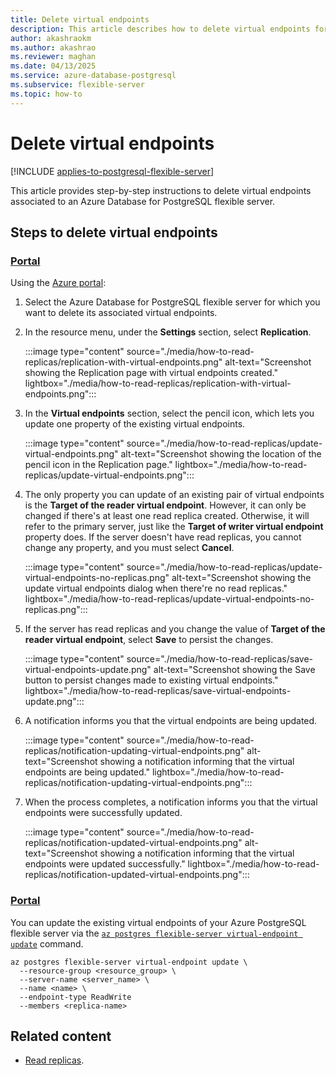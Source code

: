 ```yaml
---
title: Delete virtual endpoints
description: This article describes how to delete virtual endpoints for an Azure Database for PostgreSQL flexible server.
author: akashraokm
ms.author: akashrao
ms.reviewer: maghan
ms.date: 04/13/2025
ms.service: azure-database-postgresql
ms.subservice: flexible-server
ms.topic: how-to
---
```


# Delete virtual endpoints

[!INCLUDE [applies-to-postgresql-flexible-server](~/reusable-content/ce-skilling/azure/includes/postgresql/includes/applies-to-postgresql-flexible-server.md)]

This article provides step-by-step instructions to delete virtual endpoints associated to an Azure Database for PostgreSQL flexible server.

## Steps to delete virtual endpoints

### [Portal](#tab/portal-delete-virtual-endpoints)

Using the [Azure portal](https://portal.azure.com/):

1. Select the Azure Database for PostgreSQL flexible server for which you want to delete its associated virtual endpoints.

2. In the resource menu, under the **Settings** section, select **Replication**.

    :::image type="content" source="./media/how-to-read-replicas/replication-with-virtual-endpoints.png" alt-text="Screenshot showing the Replication page with virtual endpoints created." lightbox="./media/how-to-read-replicas/replication-with-virtual-endpoints.png":::

3.  In the **Virtual endpoints** section, select the pencil icon, which lets you update one property of the existing virtual endpoints.

    :::image type="content" source="./media/how-to-read-replicas/update-virtual-endpoints.png" alt-text="Screenshot showing the location of the pencil icon in the Replication page." lightbox="./media/how-to-read-replicas/update-virtual-endpoints.png":::

4. The only property you can update of an existing pair of virtual endpoints is the **Target of the reader virtual endpoint**. However, it can only be changed if there's at least one read replica created. Otherwise, it will refer to the primary server, just like the **Target of writer virtual endpoint** property does. If the server doesn't have read replicas, you cannot change any property, and you must select **Cancel**.

    :::image type="content" source="./media/how-to-read-replicas/update-virtual-endpoints-no-replicas.png" alt-text="Screenshot showing the update virtual endpoints dialog when there're no read replicas." lightbox="./media/how-to-read-replicas/update-virtual-endpoints-no-replicas.png":::

5. If the server has read replicas and you change the value of **Target of the reader virtual endpoint**, select **Save** to persist the changes.

    :::image type="content" source="./media/how-to-read-replicas/save-virtual-endpoints-update.png" alt-text="Screenshot showing the Save button to persist changes made to existing virtual endpoints." lightbox="./media/how-to-read-replicas/save-virtual-endpoints-update.png":::


6. A notification informs you that the virtual endpoints are being updated.

    :::image type="content" source="./media/how-to-read-replicas/notification-updating-virtual-endpoints.png" alt-text="Screenshot showing a notification informing that the virtual endpoints are being updated." lightbox="./media/how-to-read-replicas/notification-updating-virtual-endpoints.png":::

7. When the process completes, a notification informs you that the virtual endpoints were successfully updated.

    :::image type="content" source="./media/how-to-read-replicas/notification-updated-virtual-endpoints.png" alt-text="Screenshot showing a notification informing that the virtual endpoints were updated successfully." lightbox="./media/how-to-read-replicas/notification-updated-virtual-endpoints.png":::

### [Portal](#tab/cli-update-virtual-endpoints)

You can update the existing virtual endpoints of your Azure PostgreSQL flexible server via the [`az postgres flexible-server virtual-endpoint update`](/cli/azure/postgres/flexible-server/replica#az-postgres-flexible-server-virtual-endpoint-update) command. 

```azurecli-interactive
az postgres flexible-server virtual-endpoint update \
  --resource-group <resource_group> \
  --server-name <server_name> \
  --name <name> \
  --endpoint-type ReadWrite
  --members <replica-name>
```

## Related content

- [Read replicas](concepts-read-replicas.md).
